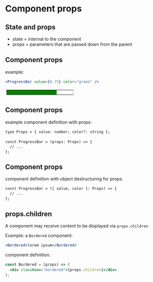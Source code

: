 # Component props

## State and props

- state = internal to the component
- props = parameters that are passed down from the parent

## Component props

example:

```jsx
<ProgressBar value={0.75} color="green" />
```

<img src="assets/progress-bar.png" style="width:16em" />

## Component props

example component definition with props:

```tsx
type Props = { value: number; color?: string };

const ProgressBar = (props: Props) => {
  // ...
};
```

## Component props

component definition with object destructuring for props:

```tsx
const ProgressBar = ({ value, color }: Props) => {
  // ...
};
```

## props.children

A component may receive content to be displayed via `props.children`

Example: a `Bordered` component:

```jsx
<Bordered>lorem ipsum</Bordered>
```

component definition:

```jsx
const Bordered = (props) => (
  <div className="bordered">{props.children}</div>
);
```
